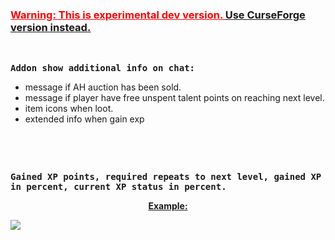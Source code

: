 <h3 style="text-decoration: underline; color: #ff0000;"><strong>Warning: This is experimental dev version. <a href="https://www.curseforge.com/wow/addons/dbgr">Use CurseForge version instead.</a></strong></h3>
<p>&nbsp;</p>
<p><span style="font-size: 14px; font-family: 'andale mono', monospace;"><strong>Addon show additional info on chat:</strong></span></p>
<ul>
<li>message if AH auction has been sold.</li>
<li>message if player have free unspent talent points on reaching next level.</li>
<li>item icons when loot.</li>
<li>extended info when gain exp</li>
</ul>
<p>&nbsp;</p>
<p>&nbsp;</p>
<p><span style="font-size: 14px; font-family: 'andale mono', monospace;"><strong>Gained XP points, required repeats to next level, gained XP in percent, current XP status in percent.</strong></span></p>
<p style="text-align: center;"><span style="text-decoration: underline;"><strong>Example:</strong></span></p>
<img src="https://debuger.eu/wow/debuger_addon_screen-1.png" />